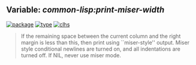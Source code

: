 ## Variable: ***common-lisp:*print-miser-width****
[![package](https://img.shields.io/badge/Package-COMMON--LISP-5f9ea0.svg?style=social&colorA=999999)](../) [![type](https://img.shields.io/badge/Type-Variable-5f9ea0.svg?style=social&colorA=999999)](../#variable) [![clhs](https://img.shields.io/badge/CLHS-*PRINT--MISER--WIDTH*-5f9ea0.svg?style=social&colorA=999999)](http://www.lispworks.com/documentation/HyperSpec/Body/v_pr_mis.htm) 

> If the remaining space between the current column and the right margin
> is less than this, then print using ``miser-style'' output. Miser
> style conditional newlines are turned on, and all indentations are
> turned off. If NIL, never use miser mode.

